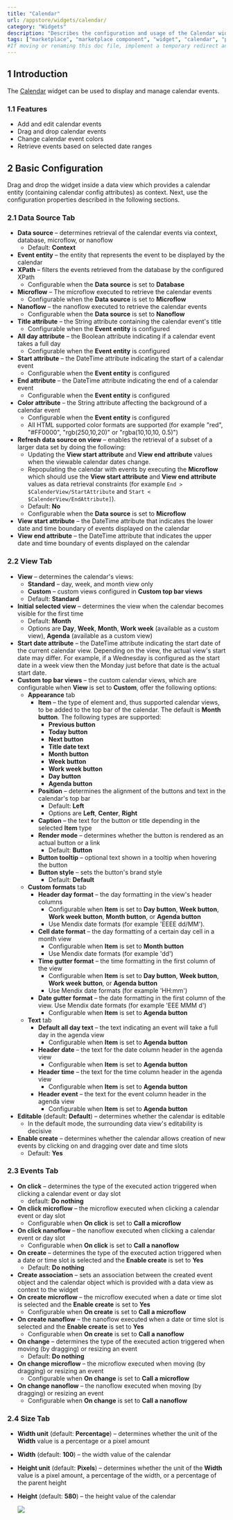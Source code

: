 ```yaml
---
title: "Calendar"
url: /appstore/widgets/calendar/
category: "Widgets"
description: "Describes the configuration and usage of the Calendar widget, which is available in the Mendix Marketplace."
tags: ["marketplace", "marketplace component", "widget", "calendar", "platform support"]
#If moving or renaming this doc file, implement a temporary redirect and let the respective team know they should update the URL in the product. See Mapping to Products for more details.
---
```


## 1 Introduction

The [Calendar](https://marketplace.mendix.com/link/component/107954/) widget can be used to display and manage calendar events.

### 1.1 Features

* Add and edit calendar events
* Drag and drop calendar events
* Change calendar event colors
* Retrieve events based on selected date ranges

## 2 Basic Configuration

Drag and drop the widget inside a data view which provides a calendar entity (containing calendar config attributes) as context. Next, use the configuration properties described in the following sections.

### 2.1 Data Source Tab

* **Data source** – determines retrieval of the calendar events via context, database, microflow, or nanoflow
	* Default: **Context**
* **Event entity** – the entity that represents the event to be displayed by the calendar
* **XPath** – filters the events retrieved from the database by the configured XPath
	* Configurable when the **Data source** is set to **Database**
* **Microflow** – The microflow executed to retrieve the calendar events
	* Configurable when the **Data source** is set to **Microflow**
* **Nanoflow** – the nanoflow executed to retrieve the calendar events
	* Configurable when the **Data source** is set to **Nanoflow**
* **Title attribute** – the String attribute containing the calendar event's title
	* Configurable when the **Event entity** is configured
* **All day attribute** – the Boolean attribute indicating if a calendar event takes a full day
	* Configurable when the **Event entity** is configured
* **Start attribute** – the DateTime attribute indicating the start of a calendar event
	* Configurable when the **Event entity** is configured
* **End attribute** – the DateTime attribute indicating the end of a calendar event
	* Configurable when the **Event entity** is configured
* **Color attribute** – the String attribute affecting the background of a calendar event
	* Configurable when the **Event entity** is configured
	* All HTML supported color formats are supported (for example "red", "#FF0000", "rgb(250,10,20)" or "rgba(10,10,10, 0.5)")
* **Refresh data source on view** – enables the retrieval of a subset of a larger data set by doing the following:
	* Updating the **View start attribute** and **View end attribute** values when the viewable calendar dates change.
	* Repopulating the calendar with events by executing the **Microflow** which should use the **View start attribute** and **View end attribute** values as data retrieval constraints (for example `End > $CalenderView/StartAttribute` and `Start < $CalenderView/EndAttribute]`).
	* Default: **No**
	* Configurable when the **Data source** is set to **Microflow**
* **View start attribute** – the DateTime attribute that indicates the lower date and time boundary of events displayed on the calendar
* **View end attribute** – the DateTime attribute that indicates the upper date and time boundary of events displayed on the calendar

### 2.2 View Tab

* **View** – determines the calendar's views:
	* **Standard** – day, week, and month view only
 	* **Custom** – custom views configured in **Custom top bar views**
 	* Default: **Standard**
* **Initial selected view** – determines the view when the calendar becomes visible for the first time
	* Default: **Month**
	* Options are **Day**, **Week**, **Month**, **Work week** (available as a custom view), **Agenda** (available as a custom view)
* **Start date attribute** – the DateTime attribute indicating the start date of the current calendar view. Depending on the view, the actual view's start date may differ. For example, if a Wednesday is configured as the start date in a week view then the Monday just before that date is the actual start date.
* **Custom top bar views** – the custom calendar views, which are configurable when **View** is set to **Custom**, offer the following options:
	* **Appearance** tab
		* **Item** – the type of element and, thus supported calendar views, to be added to the top bar of the calendar. The default is **Month button**. The following types are supported: 
			* **Previous button**
			* **Today button**
			* **Next button**
			* **Title date text**
			* **Month button**
			* **Week button**
			* **Work week button**
			* **Day button**
			* **Agenda button**
		* **Position** – determines the alignment of the buttons and text in the calendar's top bar
			* Default: **Left**
			* Options are **Left**, **Center**, **Right**
		* **Caption** – the text for the button or title depending in the selected **Item** type
		* **Render mode** – determines whether the button is rendered as an actual button or a link
			* Default: **Button**
		* **Button tooltip** – optional text shown in a tooltip when hovering the button
		* **Button style** – sets the button's brand style
			* Default: **Default**
	* **Custom formats** tab
 		* **Header day format** – the day formatting in the view's header columns
 			* Configurable when **Item** is set to **Day button**, **Week button**, **Work week button**, **Month button**, or **Agenda button**
 			* Use Mendix date formats (for example 'EEEE dd/MM'). 
		* **Cell date format** – the day formatting of a certain day cell in a month view 
			* Configurable when **Item** is set to **Month button** 
			* Use Mendix date formats (for example 'dd')
		* **Time gutter format** – the time formatting in the first column of the view
			* Configurable when **Item** is set to **Day button**, **Week button**, **Work week button**, or **Agenda button** 
			* Use Mendix date formats (for example 'HH:mm')
		* **Date gutter format** – the date formatting in the first column of the view. Use Mendix date formats (for example 'EEE MMM d')
			* Configurable when **Item** is set to **Agenda button** 
	* **Text** tab
		* **Default all day text** – the text indicating an event will take a full day in the agenda view
			* Configurable when **Item** is set to **Agenda button** 
		* **Header date** – the text for the date column header in the agenda view
			* Configurable when **Item** is set to **Agenda button** 
		* **Header time** – the text for the time column header in the agenda view
			* Configurable when **Item** is set to **Agenda button**
		* **Header event** – the text for the event column header in the agenda view
			* Configurable when **Item** is set to **Agenda button** 
* **Editable** (default: **Default**) – determines whether the calendar is editable
	* In the default mode, the surrounding data view's editability is decisive
* **Enable create** – determines whether the calendar allows creation of new events by clicking on and dragging over date and time slots
	* Default: **Yes**

### 2.3 Events Tab

* **On click** – determines the type of the executed action triggered when clicking a calendar event or day slot
	* default: **Do nothing** 
* **On click microflow** – the microflow executed when clicking a calendar event or day slot
	* Configurable when **On click** is set to **Call a microflow** 
* **On click nanoflow** – the nanoflow executed when clicking a calendar event or day slot
	* Configurable when **On click** is set to **Call a nanoflow**
* **On create** – determines the type of the executed action triggered when a date or time slot is selected and the **Enable create** is set to **Yes**
	* Default: **Do nothing**
* **Create association** – sets an association between the created event object and the calendar object which is provided with a data view as context to the widget
* **On create microflow** – the microflow executed when a date or time slot is selected and the **Enable create** is set to **Yes**
	* Configurable when **On create** is set to **Call a microflow**
* **On create nanoflow** – the nanoflow executed when a date or time slot is selected and the **Enable create** is set to **Yes**
	* Configurable when **On create** is set to **Call a nanoflow**
* **On change** – determines the type of the executed action triggered when moving (by dragging) or resizing an event
	* Default: **Do nothing**
* **On change microflow** – the microflow executed when moving (by dragging) or resizing an event
	* Configurable when **On change** is set to **Call a microflow**
* **On change nanoflow** – the nanoflow executed when moving (by dragging) or resizing an event
	* Configurable when **On change** is set to **Call a nanoflow**

### 2.4 Size Tab

* **Width unit** (default: **Percentage**) – determines whether the unit of the **Width** value is a percentage or a pixel amount
* **Width** (default: **100**) – the width value of the calendar
* **Height unit** (default: **Pixels**) – determines whether the unit of the **Width** value is a pixel amount, a percentage of the width, or a percentage of the parent height
* **Height** (default: **580**) – the height value of the calendar

	![](/attachments/appstore/widgets/calendar/calendar2.gif)
